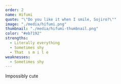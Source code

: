 ```yaml
---
order: 2
name: Hifumi
quote: "\"Do you like it when I smile, Sojiro?\""
image: "./media/hifumi.png"
thumbnail: "./media/hifumi-thumbnail.png"
color: "#eb7192"
strengths:
  - Literally everything
  - Sometimes shy
  - That  s m i l e
weaknesses:
  - Sometimes shy
---
```


Impossibly cute
